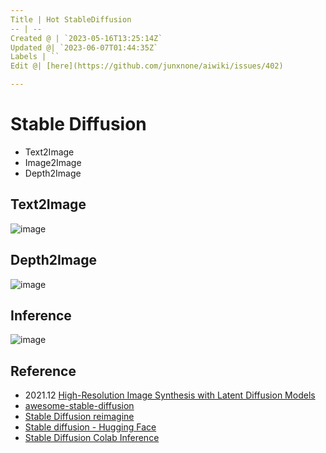```yaml
---
Title | Hot StableDiffusion
-- | --
Created @ | `2023-05-16T13:25:14Z`
Updated @| `2023-06-07T01:44:35Z`
Labels | ``
Edit @| [here](https://github.com/junxnone/aiwiki/issues/402)

---
```

# Stable Diffusion
- Text2Image
- Image2Image
- Depth2Image

## Text2Image

![image](https://github.com/junxnone/aiwiki/assets/2216970/7b2afb2a-fe9f-416d-bb02-f34c460f2d16)


## Depth2Image

![image](https://github.com/junxnone/aiwiki/assets/2216970/021b7a03-d370-4ee0-94e5-2297566f3cc4)


## Inference

![image](https://github.com/junxnone/aiwiki/assets/2216970/c90129be-305d-4c5f-8375-91be6a29abbe)


## Reference
- 2021.12 [High-Resolution Image Synthesis with Latent Diffusion Models](https://arxiv.org/abs/2112.10752)
- [awesome-stable-diffusion](https://github.com/awesome-stable-diffusion/awesome-stable-diffusion)
- [Stable Diffusion reimagine](https://clipdrop.co/stable-diffusion-reimagine)
- [Stable diffusion - Hugging Face](https://huggingface.co/docs/diffusers/v0.16.0/en/api/pipelines/stable_diffusion/overview)
- [Stable Diffusion Colab Inference](https://colab.research.google.com/github/huggingface/notebooks/blob/main/diffusers/stable_diffusion.ipynb)
